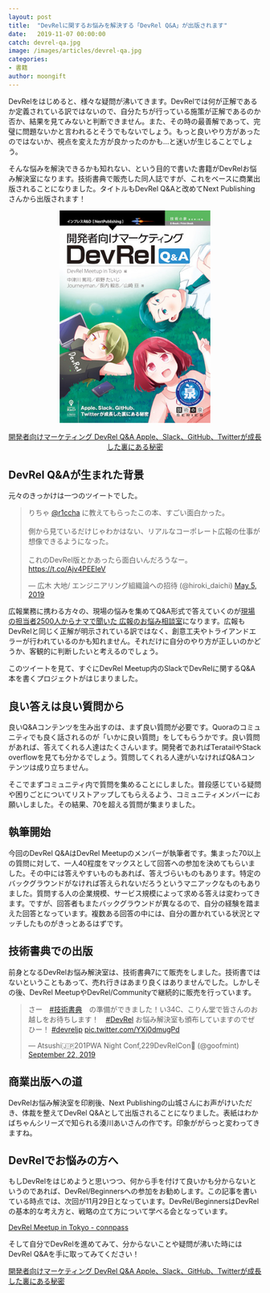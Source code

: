 ```yaml
---
layout: post
title:  "DevRelに関するお悩みを解決する「DevRel Q&A」が出版されます"
date:   2019-11-07 00:00:00
catch: devrel-qa.jpg
image: /images/articles/devrel-qa.jpg
categories:
- 書籍
author: moongift
---
```


DevRelをはじめると、様々な疑問が沸いてきます。DevRelでは何が正解であるか定義されている訳ではないので、自分たちが行っている施策が正解であるのか否か、結果を見てみないと判断できません。また、その時の最善解であって、完璧に問題ないかと言われるとそうでもないでしょう。もっと良いやり方があったのではないか、視点を変えた方が良かったのかも…と迷いが生じることでしょう。

そんな悩みを解決できるかも知れない、という目的で書いた書籍がDevRelお悩み解決室になります。技術書典で販売した同人誌ですが、これをベースに商業出版されることになりました。タイトルもDevRel Q&Aと改めてNext Publishingさんから出版されます！

<div class="book">
  <img class="book" src="/images/articles/devrel-qa-book.jpg" />
  <p><a target="_blank" href="https://www.amazon.co.jp/dp/B0814N5WLW">開発者向けマーケティング DevRel Q&amp;A Apple、Slack、GitHub、Twitterが成長した裏にある秘密</a></p>
</div>
<style>
  .book {
    text-align: center;
  }
  .book img {
    width: 300px !important;
  }
</style>

## DevRel Q&Aが生まれた背景

元々のきっかけは一つのツイートでした。

<blockquote class="twitter-tweet"><p lang="ja" dir="ltr">りちゃ <a href="https://twitter.com/r1ccha?ref_src=twsrc%5Etfw">@r1ccha</a> に教えてもらったこの本、すごい面白かった。<br><br>側から見ているだけじゃわかはない、リアルなコーポレート広報の仕事が想像できるようになった。<br><br>これのDevRel版とかあったら面白いんだろうなー。<a href="https://t.co/Ajv4PEEIeV">https://t.co/Ajv4PEEIeV</a></p>&mdash; 広木 大地/ エンジニアリング組織論への招待 (@hiroki_daichi) <a href="https://twitter.com/hiroki_daichi/status/1124912458282328069?ref_src=twsrc%5Etfw">May 5, 2019</a></blockquote> <script async src="https://platform.twitter.com/widgets.js" charset="utf-8"></script>

広報業務に携わる方々の、現場の悩みを集めてQ&A形式で答えていくのが[現場の担当者2500人からナマで聞いた 広報のお悩み相談室](https://www.amazon.co.jp/dp/B07BBPCLZZ/ref=dp-kindle-redirect?_encoding=UTF8&btkr=1)になります。広報もDevRelと同じく正解が明示されている訳ではなく、創意工夫やトライアンドエラーが行われているのかも知れません。それだけに自分のやり方が正しいのかどうか、客観的に判断したいと考えるのでしょう。

このツイートを見て、すぐにDevRel Meetup内のSlackでDevRelに関するQ&A本を書くプロジェクトがはじまりました。

## 良い答えは良い質問から

良いQ&Aコンテンツを生み出すのは、まず良い質問が必要です。Quoraのコミュニティでも良く話されるのが「いかに良い質問」をしてもらうかです。良い質問があれば、答えてくれる人達はたくさんいます。開発者であればTeratailやStack overflowを見ても分かるでしょう。質問してくれる人達がいなければQ&Aコンテンツは成り立ちません。

そこでまずコミュニティ内で質問を集めることにしました。普段感じている疑問や困りごとについてリストアップしてもらえるよう、コミュニティメンバーにお願いしました。その結果、70を超える質問が集まりました。

## 執筆開始

今回のDevRel Q&AはDevRel Meetupのメンバーが執筆者です。集まった70以上の質問に対して、一人40程度をマックスとして回答への参加を決めてもらいました。その中には答えやすいものもあれば、答えづらいものもあります。特定のバックグラウンドがなければ答えられないだろうというマニアックなものもありました。質問する人の企業規模、サービス規模によって求める答えは変わってきます。ですが、回答者もまたバックグラウンドが異なるので、自分の経験を踏まえた回答となっています。複数ある回答の中には、自分の置かれている状況とマッチしたものがきっとあるはずです。

## 技術書典での出版

前身となるDevRelお悩み解決室は、技術書典7にて販売をしました。技術書ではないということもあって、売れ行きはあまり良くはありませんでした。しかしその後、DevRel MeetupやDevRel/Communityで継続的に販売を行っています。



<blockquote class="twitter-tweet"><p lang="ja" dir="ltr">さー　<a href="https://twitter.com/hashtag/%E6%8A%80%E8%A1%93%E6%9B%B8%E5%85%B8?src=hash&amp;ref_src=twsrc%5Etfw">#技術書典</a>　の準備ができました！い34C、こりん堂で皆さんのお越しをお待ちします！　<a href="https://twitter.com/hashtag/DevRel?src=hash&amp;ref_src=twsrc%5Etfw">#DevRel</a> お悩み解決室も頒布していますのでぜひー！ <a href="https://twitter.com/hashtag/devreljp?src=hash&amp;ref_src=twsrc%5Etfw">#devreljp</a> <a href="https://t.co/YXj0dmugPd">pic.twitter.com/YXj0dmugPd</a></p>&mdash; Atsushi🇯🇵201PWA Night Conf,229DevRelCon🗼 (@goofmint) <a href="https://twitter.com/goofmint/status/1175589658538860544?ref_src=twsrc%5Etfw">September 22, 2019</a></blockquote> <script async src="https://platform.twitter.com/widgets.js" charset="utf-8"></script>

## 商業出版への道

DevRelお悩み解決室を印刷後、Next Publishingの山城さんにお声がけいただき、体裁を整えてDevRel Q&Aとして出版されることになりました。表紙はわかばちゃんシリーズで知られる湊川あいさんの作です。印象ががらっと変わってきますね。

## DevRelでお悩みの方へ

もしDevRelをはじめようと思いつつ、何から手を付けて良いかも分からないというのであれば、DevRel/Beginnersへの参加をお勧めします。この記事を書いている時点では、次回が11月29日となっています。DevRel/BeginnersはDevRelの基本的な考え方と、戦略の立て方について学べる会となっています。

[DevRel Meetup in Tokyo - connpass](https://devrel.connpass.com/)

そして自分でDevRelを進めてみて、分からないことや疑問が沸いた時にはDevRel Q&Aを手に取ってみてください！

[開発者向けマーケティング DevRel Q&amp;A Apple、Slack、GitHub、Twitterが成長した裏にある秘密](https://www.amazon.co.jp/dp/B0814N5WLW)
